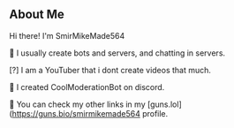 ## About Me
Hi there! I'm SmirMikeMade564

💬 I usually create bots and servers, and chatting in servers. 

[?] I am a YouTuber that i dont create videos that much. 

🤖 I created CoolModerationBot on discord. 

🔗 You can check my other links in my [guns.lol](https://guns.bio/smirmikemade564 profile. 
<!--

**Here are some ideas to get you started:**

🙋‍♀️ A short introduction - what is your organization all about?
🌈 Contribution guidelines - how can the community get involved?
👩‍💻 Useful resources - where can the community find your docs? Is there anything else the community should know?
🍿 Fun facts - what does your team eat for breakfast?
🧙 Remember, you can do mighty things with the power of [Markdown](https://docs.github.com/github/writing-on-github/getting-started-with-writing-and-formatting-on-github/basic-writing-and-formatting-syntax)
-->
